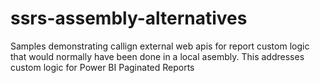 # ssrs-assembly-alternatives
Samples demonstrating callign external web apis for report custom logic that would normally have been done in a local asembly.  This addresses custom logic for Power BI Paginated Reports
